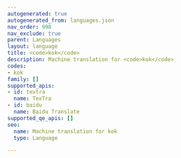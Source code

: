 ```yaml
---
autogenerated: true
autogenerated_from: languages.json
nav_order: 998
nav_exclude: true
parent: Languages
layout: language
title: <code>kok</code>
description: Machine translation for <code>kok</code>
codes:
- kok
family: []
supported_apis:
- id: textra
  name: TexTra
- id: baidu
  name: Baidu Translate
supported_qe_apis: []
seo:
  name: Machine translation for kok
  type: Language

---
```


